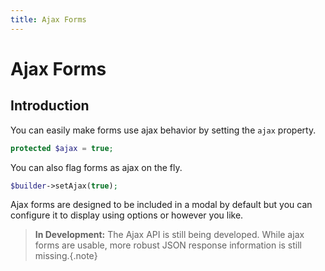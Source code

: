```yaml
---
title: Ajax Forms
---
```


# Ajax Forms

<div class="documentation__toc"></div>

## Introduction

You can easily make forms use ajax behavior by setting the `ajax` property.

```php
protected $ajax = true;
```

You can also flag forms as ajax on the fly.

```php
$builder->setAjax(true);
```

Ajax forms are designed to be included in a modal by default but you can configure it to display using options or however you like.

> **In Development:** The Ajax API is still being developed. While ajax forms are usable, more robust JSON response information is still missing.{.note}
